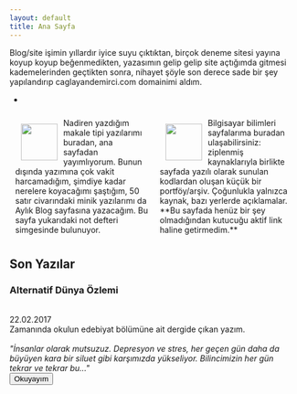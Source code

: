 ```yaml
---
layout: default
title: Ana Sayfa
---
```

Blog/site işimin yıllardır iyice suyu çıktıktan, birçok deneme sitesi yayına koyup koyup beğenmedikten, yazasımın gelip gelip site açtığımda gitmesi kademelerinden geçtikten sonra, nihayet şöyle son derece sade bir şey yapılandırıp caglayandemirci.com domainimi aldım. 

*
<div style="display: flex;">
<div style="margin: 10px;">
<img src="../images/iconnp.png" style="margin: 10px; float: left; height: 64px; width: 64px;">
Nadiren yazdığım makale tipi yazılarımı buradan, ana sayfadan yayımlıyorum. Bunun dışında yazımına çok vakit harcamadığım, şimdiye kadar nerelere koyacağımı şaştığım, 50 satır civarındaki minik yazılarımı da Aylık Blog sayfasına yazacağım. Bu sayfa yukarıdaki not defteri simgesinde bulunuyor.
</div>

<div style="margin: 10px;">
<img src="../images/iconcs.jpg" style="margin: 10px; float: left; height: 64px; width: 64px;">
Bilgisayar bilimleri sayfalarıma buradan ulaşabilirsiniz: ziplenmiş kaynaklarıyla birlikte sayfada yazılı olarak sunulan kodlardan oluşan küçük bir portföy/arşiv. Çoğunlukla yalnızca kaynak, bazı yerlerde açıklamalar. **Bu sayfada henüz bir şey olmadığından kutucuğu aktif link haline getirmedim.**
</div>
</div>

## Son Yazılar

<div class="article_window"><h3>Alternatif Dünya Özlemi</h3><br>22.02.2017<br>Zamanında okulun edebiyat bölümüne ait dergide çıkan yazım.<br><br><i>"İnsanlar olarak mutsuzuz. Depresyon ve stres, her geçen gün daha da büyüyen kara bir siluet gibi karşımızda yükseliyor. Bilincimizin her gün tekrar ve tekrar bu..."</i><br><a href="articles/alternatif-dunya-ozlemi"><button class="article_button">Okuyayım</button></a><br><br></div>
